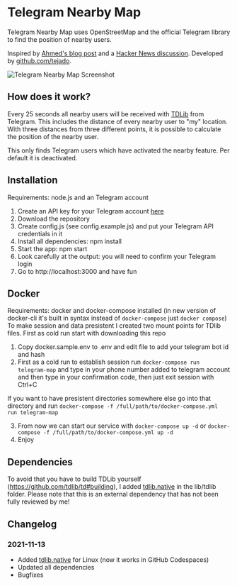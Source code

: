 # Telegram Nearby Map

Telegram Nearby Map uses OpenStreetMap and the official Telegram library to find the position of nearby users.

Inspired by [Ahmed's blog post](https://blog.ahmed.nyc/2021/01/if-you-use-this-feature-on-telegram.html) and a [Hacker News discussion](https://news.ycombinator.com/item?id=25641399).
Developed by [github.com/tejado](https://github.com/tejado).

<img src=".github/telegram-nearby-map-small.png" alt="Telegram Nearby Map Screenshot">  

## How does it work?
Every 25 seconds all nearby users will be received with [TDLib](https://core.telegram.org/tdlib) from Telegram. This includes the distance of every nearby user to "my" location. With three distances from three different points, it is possible to calculate the position of the nearby user.

This only finds Telegram users which have activated the nearby feature. Per default it is deactivated.

## Installation

Requirements: node.js and an Telegram account

1. Create an API key for your Telegram account [here](https://my.telegram.org)
2. Download the repository
3. Create config.js (see config.example.js) and put your Telegram API credentials in it
4. Install all dependencies: npm install
5. Start the app: npm start
6. Look carefully at the output: you will need to confirm your Telegram login
7. Go to http://localhost:3000 and have fun

## Docker

Requirements: docker and docker-compose installed (in new version of docker-cli it's built in syntax instead of `docker-compose` just `docker compose`)
To make session and data presistent I created two mount points for TDlib files. First as cold run start with downloading this repo

1. Copy docker.sample.env to .env and edit file to add your telegram bot id and hash
2. First as a cold run to establish session run `docker-compose run telegram-map` and type in your phone number added to telegram account and then type in your confirmation code, then just exit session with Ctrl+C

If you want to have presistent directories somewhere else go into that directory and run `docker-compose -f /full/path/to/docker-compose.yml run telegram-map`

3. From now we can start our service with `docker-compose up -d` or `docker-compose -f /full/path/to/docker-compose.yml up -d`
4. Enjoy

## Dependencies
To avoid that you have to build TDLib yourself (https://github.com/tdlib/td#building), I added [tdlib.native](https://github.com/ForNeVeR/tdlib.native/releases) in the lib/tdlib folder. Please note that this is an external dependency that has not been fully reviewed by me!

## Changelog

### 2021-11-13
- Added [tdlib.native](https://github.com/ForNeVeR/tdlib.native/releases) for Linux (now it works in GitHub Codespaces)
- Updated all dependencies
- Bugfixes
